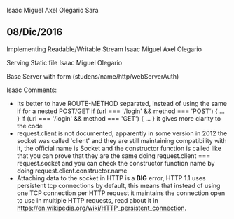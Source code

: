 Isaac
Miguel
Axel
Olegario
Sara

## 08/Dic/2016

Implementing Readable/Writable Stream
Isaac
Miguel
Axel
Olegario

Serving Static file
Isaac
Miguel
Olegario


Base Server with form (studens/name/http/webServerAuth)

Isaac
Comments:
* Its better to have ROUTE-METHOD separated, instead of using the same if
  for a nested POST/GET
  if (url === '/login' && method === 'POST') { ... }
  if (url === '/login' && method === 'GET') { ... }
  it gives more clarity to the code
* request.client is not documented, apparently in some version in 2012 the socket was
  called 'client' and they are still maintaining compatibility with it,
  the official name is Socket and the constructor function is called like that
  you can prove that they are the same doing request.client === request.socket
  and you can check the constructor function name by doing request.client.constructor.name
* Attaching data to the socket in HTTP is a __BIG__ error, HTTP 1.1 uses persistent tcp
  connections by default, this means that instead of using one TCP connection per
  HTTP request it maintains the connection open to use in multiple HTTP requests,
  read about it in https://en.wikipedia.org/wiki/HTTP_persistent_connection.
  
